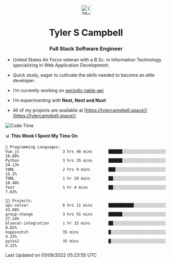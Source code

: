 <p align="center">
<a href="https://www.linkedin.com/in/t36campbell" target="blank"><img align="center" src="https://ik.imagekit.io/t36campbell/Portfolio/linkedin.png.original_m8bbGgPh6.png" alt="t36campbell" height="30" width="30" /></a>
</p>
<h1 align="center">Tyler S Campbell</h1>
<h3 align="center">Full Stack Software Engineer</h3>

* United States Air Force veteran with a B.Sc. in Information Technology specializing in Web Application Development. 

* Quick study, eager to cultivate the skills needed to become an elite developer.

* I’m currently working on [periodic-table-api](https://github.com/t36campbell/periodic-table-api)

* I’m experimenting with **Nest, Next and Nuxt**

* All of my projects are available at [https://tylercampbell.space/](https://tylercampbell.space/)

<!--START_SECTION:waka-->
![Code Time](http://img.shields.io/badge/Code%20Time-1%2C768%20hrs%2054%20mins-blue)

📊 **This Week I Spent My Time On** 

```text
💬 Programming Languages: 
Vue.js                   3 hrs 48 mins       ██████░░░░░░░░░░░░░░░░░░░   26.88% 
Python                   3 hrs 25 mins       ██████░░░░░░░░░░░░░░░░░░░   24.13% 
YAML                     2 hrs 9 mins        ███░░░░░░░░░░░░░░░░░░░░░░   15.2% 
TOML                     1 hr 29 mins        ██░░░░░░░░░░░░░░░░░░░░░░░   10.48% 
Text                     1 hr 4 mins         ██░░░░░░░░░░░░░░░░░░░░░░░   7.63%

🐱‍💻 Projects: 
api-server               6 hrs 11 mins       ███████████░░░░░░░░░░░░░░   43.68% 
group-change             3 hrs 51 mins       ██████░░░░░░░░░░░░░░░░░░░   27.24% 
bluecat-integration      1 hr 15 mins        ██░░░░░░░░░░░░░░░░░░░░░░░   8.82% 
hoppscotch               35 mins             █░░░░░░░░░░░░░░░░░░░░░░░░   4.23% 
pytos2                   35 mins             █░░░░░░░░░░░░░░░░░░░░░░░░   4.22%

```


 Last Updated on 01/09/2022 05:23:55 UTC
<!--END_SECTION:waka-->
